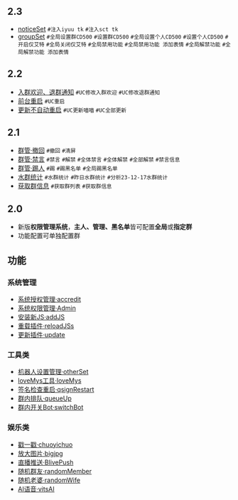 ## 2.3

- [noticeSet](./apps/noticeSet.js) `#注入iyuu tk` `#注入sct tk`
- [groupSet](./apps/groupSet.js) `#全局设置群CD500` `#设置群CD500` `#全局设置个人CD500` `#设置个人CD500` `#开启仅艾特` `#全局关闭仅艾特` `#全局禁用功能` `#全局禁用功能 添加表情` `#全局解禁功能` `#全局解禁功能 添加表情`

## 2.2

- [入群欢迎、退群通知](./apps/Event/groupAdmin/WM.js) `#UC修改入群欢迎` `#UC修改退群通知`
- [前台重启](./apps/restart.js) `#UC重启`
- [更新不自动重启](./apps/update.js) `#UC更新喵喵` `#UC全部更新`

## 2.1

- [群管·撤回](./apps/Event/groupAdmin/recall.js) `#撤回` `#清屏`
- [群管·禁言](./apps/Event/groupAdmin/mute.js) `#禁言` `#解禁` `#全体禁言` `#全体解禁` `#全部解禁` `#禁言信息`
- [群管·踢人](./apps/Event/groupAdmin/kick.js) `#踢` `#踢黑名单` `#全局踢黑名单`
- [水群统计](./apps/sqtj.js) `#水群统计` `#昨日水群统计` `#分析23-12-17水群统计`
- [获取群信息](./apps/Event/groupAdmin/groupInfo.js) `#获取群列表` `#获取群信息`

## 2.0

- 新版**权限管理系统**，**主人、管理、黑名单**皆可配置**全局**或**指定群**
- 功能配置可单独配置群

## 功能

### 系统管理

- [系统授权管理·accredit](./apps/accredit.js)
- [系统权限管理·Admin](./apps/Admin.js)
- [安装新JS·addJS](./apps/addJS.js)
- [重载插件·reloadJSs](./apps/reloadJSs.js)
- [更新插件·update](./apps/update.js)

### 工具类

- [机器人设置管理·otherSet](./apps/otherSet.js)
- [loveMys工具·loveMys](./apps/loveMys.js)
- [签名检查重启·qsignRestart](./apps/qsignRestart.js)
- [群内排队·queueUp](./apps/queueUp.js)
- [群内开关Bot·switchBot](./apps/switchBot.js)

### 娱乐类

- [戳一戳·chuoyichuo](./apps/chuoyichuo.js)
- [放大图片·bigjpg](./apps/bigjpg.js)
- [直播推送·BlivePush](./apps/BlivePush.js)
- [随机群友·randomMember](./apps/randomMember.js)
- [随机老婆·randomWife](./apps/randomWife.js)
- [AI语音·vitsAI](./apps/vitsAI.js)
